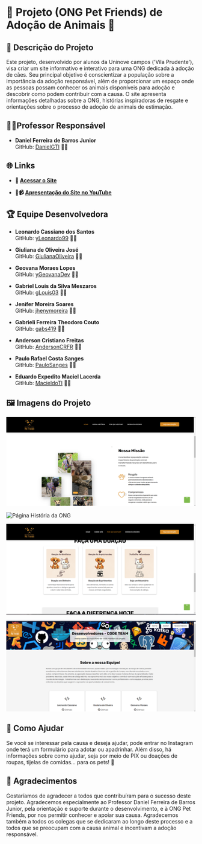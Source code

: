 # 🐾 Projeto (ONG Pet Friends) de Adoção de Animais 🐾

## 📑 Descrição do Projeto 

Este projeto, desenvolvido por alunos da Uninove campos ('Vila Prudente'), visa criar um site informativo e interativo para uma ONG dedicada à adoção de cães. Seu principal objetivo é conscientizar a população sobre a importância da adoção responsável, além de proporcionar um espaço onde as pessoas possam conhecer os animais disponíveis para adoção e descobrir como podem contribuir com a causa. O site apresenta informações detalhadas sobre a ONG, histórias inspiradoras de resgate e orientações sobre o processo de adoção de animais de estimação.

## 🧑‍🏫Professor Responsável 

- **Daniel Ferreira de Barros Junior**  
  GitHub: <a href="https://github.com/DanielGTI" target="_blank">DanielGTI</a> 🐱‍👤

## 🌐 Links 

- **🔗 [Acessar o Site](https://yleonardo99.github.io/ONG_PetFriends/)**

- **🔴📹 [Apresentação do Site no YouTube](https://www.youtube.com/watch?v=il93bzMIr_s&t=325s)**

## 🏆 Equipe Desenvolvedora

- **Leonardo Cassiano dos Santos**  
  GitHub: <a href="https://github.com/yLeonardo99" target="_blank">yLeonardo99</a> 🐱‍👤

- **Giuliana de Oliveira José**  
  GitHub: <a href="https://github.com/GiulianaOliveira" target="_blank">GiulianaOliveira</a> 🐱‍👤

- **Geovana Moraes Lopes**  
  GitHub: <a href="https://github.com/yGeovanaDev" target="_blank">yGeovanaDev</a> 🐱‍👤

- **Gabriel Louis da Silva Meszaros**  
  GitHub: <a href="https://github.com/gLouis03" target="_blank">gLouis03</a> 🐱‍👤

- **Jenifer Moreira Soares**  
  GitHub: <a href="https://github.com/jhenymoreira" target="_blank">jhenymoreira</a> 🐱‍👤

- **Gabrieli Ferreira Theodoro Couto**  
  GitHub: <a href="https://github.com/gabs419" target="_blank">gabs419</a> 🐱‍👤

- **Anderson Cristiano Freitas**  
  GitHub: <a href="https://github.com/AndersonCRFR" target="_blank">AndersonCRFR</a> 🐱‍👤

- **Paulo Rafael Costa Sanges**  
  GitHub: <a href="https://github.com/PauloSanges" target="_blank">PauloSanges</a> 🐱‍👤

- **Eduardo Expedito Maciel Lacerda**  
  GitHub: <a href="https://github.com/MacieldoTI" target="_blank">MacieldoTI</a> 🐱‍👤


## 🖼️ Imagens do Projeto 

![Página Home](https://raw.githubusercontent.com/yLeonardo99/ONG_PetFriends/main/images/Capa-Readme/Home.png)

![Página História da ONG](https://raw.githubusercontent.com/yLeonardo99/ONG_PetFriends/main/images/Capa-Readme/Hist%C3%B3ria.png)

![Página Por que Adotar?](https://raw.githubusercontent.com/yLeonardo99/ONG_PetFriends/main/images/Capa-Readme/Por%20Que%20Adotar.png)

![Página Desenvolvedores](https://raw.githubusercontent.com/yLeonardo99/ONG_PetFriends/main/images/Capa-Readme/Desenvolvedores.png)

## 🙏 Como Ajudar 

Se você se interessar pela causa e deseja ajudar, pode entrar no Instagram onde terá um formulário para adotar ou apadrinhar. Além disso, há informações sobre como ajudar, seja por meio de PIX ou doações de roupas, tijelas de comidas... para os pets! 🐶

## 💬 Agradecimentos
Gostaríamos de agradecer a todos que contribuíram para o sucesso deste projeto. Agradecemos especialmente ao Professor Daniel Ferreira de Barros Junior, pela orientação e suporte durante o desenvolvimento, e à ONG Pet Friends, por nos permitir conhecer e apoiar sua causa. Agradecemos também a todos os colegas que se dedicaram ao longo deste processo e a todos que se preocupam com a causa animal e incentivam a adoção responsável.


